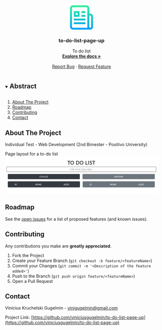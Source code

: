 <p align="center">
  <a href="https://github.com/viniciusgugelmin/to-do-list-page-up">
    <img src="info/readme.png" alt="readme-logo" width="80" height="80">
  </a>

  <h3 align="center">to-do-list-page-up</h3>

  <p align="center">
    To do list
    <br />
    <a href="https://github.com/viniciusgugelmin/to-do-list-page-up"><strong>Explore the docs »</strong></a>
    <br />
    <br />
    <!--
    <a href="https://github.com/viniciusgugelmin/to-do-list-page-up">View Demo</a>
    ·
    -->
    <a href="https://github.com/viniciusgugelmin/to-do-list-page-up/issues">Report Bug</a>
    ·
    <a href="https://github.com/viniciusgugelmin/to-do-list-page-up/issues">Request Feature</a>
  </p>
</p>


<details open="open">
  <summary><h2 style="display: inline-block">Abstract</h2></summary>
  <ol>
    <li>
      <a href="#about-the-project">About The Project</a>
    </li>
    <li><a href="#roadmap">Roadmap</a></li>
    <li><a href="#contributing">Contributing</a></li>
    <li><a href="#contact">Contact</a></li>
  </ol>
</details>



## About The Project
Individual Test - Web Development
(2nd Bimester - Positivo University)

Page layout for a to-do list
<img src="info/demo.png" alt="readme-logo" width="800">


## Roadmap

See the [open issues](https://github.com/viniciusgugelmin/to-do-list-page-up/issues) for a list of proposed features (and known issues).



## Contributing

Any contributions you make are **greatly appreciated**.

1. Fork the Project
2. Create your Feature Branch (`git checkout -b feature/<featureName>`)
3. Commit your Changes (`git commit -m '<Description of the feature added>'`)
4. Push to the Branch (`git push origin feature/<featureName>`)
5. Open a Pull Request



## Contact

Vinícius Kruchelski Gugelmin - vinigugelmin@gmail.com

Project Link: [https://github.com/viniciusgugelmin/to-do-list-page-up](https://github.com/viniciusgugelmin/to-do-list-page-up)
